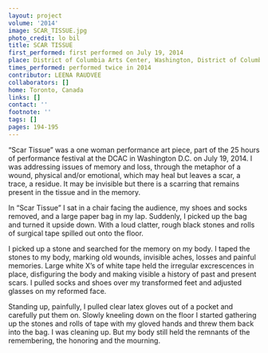 ```yaml
---
layout: project
volume: '2014'
image: SCAR_TISSUE.jpg
photo_credit: lo bil
title: SCAR TISSUE
first_performed: first performed on July 19, 2014
place: District of Columbia Arts Center, Washington, District of Columbia
times_performed: performed twice in 2014
contributor: LEENA RAUDVEE
collaborators: []
home: Toronto, Canada
links: []
contact: ''
footnote: ''
tags: []
pages: 194-195
---
```


“Scar Tissue” was a one woman performance art piece, part of the 25 hours of performance festival at the DCAC in Washington D.C. on July 19, 2014. I was addressing issues of memory and loss, through the metaphor of a wound, physical and/or emotional, which may heal but leaves a scar, a trace, a residue. It may be invisible but there is a scarring that remains present in the tissue and in the memory.

In “Scar Tissue” I sat in a chair facing the audience, my shoes and socks removed, and a large paper bag in my lap. Suddenly, I picked up the bag and turned it upside down. With a loud clatter, rough black stones and rolls of surgical tape spilled out onto the floor.

I picked up a stone and searched for the memory on my body. I taped the stones to my body, marking old wounds, invisible aches, losses and painful memories. Large white X’s of white tape held the irregular excrescences in place, disfiguring the body and making visible a history of past and present scars. I pulled socks and shoes over my transformed feet and adjusted glasses on my reformed face.

Standing up, painfully, I pulled clear latex gloves out of a pocket and carefully put them on. Slowly kneeling down on the floor I started gathering up the stones and rolls of tape with my gloved hands and threw them back into the bag. I was cleaning up. But my body still held the remnants of the remembering, the honoring and the mourning.
